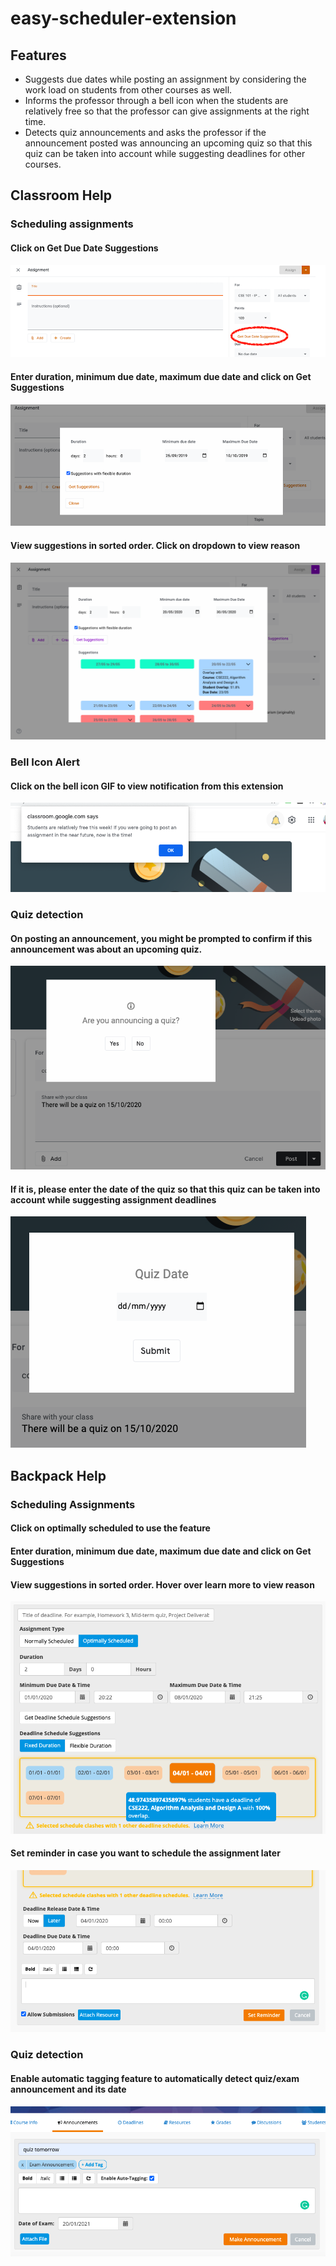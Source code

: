 # easy-scheduler-extension

## Features
* Suggests due dates while posting an assignment by considering the work load on students from other courses as well.
* Informs the professor through a bell icon when the students are relatively free so that the professor can give assignments at the right time.
* Detects quiz announcements and asks the professor if the announcement posted was announcing an upcoming quiz so that this quiz can be taken into account while suggesting deadlines for other courses.

## Classroom Help
### Scheduling assignments
#### Click on Get Due Date Suggestions
![](./UI/classroom/schedule_button.png)
#### Enter duration, minimum due date, maximum due date and click on Get Suggestions
![](./UI/classroom/popup.png)
#### View suggestions in sorted order. Click on dropdown to view reason
![](./UI/classroom/suggestions.png)
### Bell Icon Alert
#### Click on the bell icon GIF to view notification from this extension
![](./UI/classroom/bell_icon.png)
### Quiz detection
#### On posting an announcement, you might be prompted to confirm if this announcement was about an upcoming quiz. 
![](./UI/classroom/quiz_identification.png)
#### If it is, please enter the date of the quiz so that this quiz can be taken into account while suggesting assignment deadlines
![](./UI/classroom/quiz_date.png)

## Backpack Help
### Scheduling Assignments
#### Click on optimally scheduled to use the feature
#### Enter duration, minimum due date, maximum due date and click on Get Suggestions
#### View suggestions in sorted order. Hover over learn more to view reason
![](./UI/backpack/suggestions.png)
#### Set reminder in case you want to schedule the assignment later
![](./UI/backpack/set_reminder.png)
### Quiz detection
#### Enable automatic tagging feature to automatically detect quiz/exam announcement and its date
![](./UI/backpack/quiz_detection.png)
